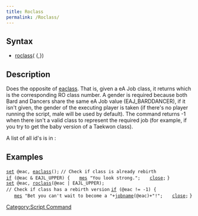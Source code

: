 ```yaml
---
title: Roclass
permalink: /Roclass/
---
```


Syntax
------

-   [roclass](/roclass "wikilink")(<job number> {,<gender>})

Description
-----------

Does the opposite of [eaclass](/eaclass "wikilink"). That is, given a eA Job class, it returns which is the corresponding RO class number. A gender is required because both Bard and Dancers share the same eA Job value (EAJ_BARDDANCER), if it isn't given, the gender of the executing player is taken (if there's no player running the script, male will be used by default). The command returns -1 when there isn't a valid class to represent the required job (for example, if you try to get the baby version of a Taekwon class).

A list of all id's is in :

Examples
--------

[`set`](/set "wikilink")` @eac, `[`eaclass`](/eaclass "wikilink")`();`
`// Check if class is already rebirth`
[`if`](/if "wikilink")` (@eac & EAJL_UPPER) {`
`   `[`mes`](/mes "wikilink")` "You look strong.";`
`   `[`close`](/close "wikilink")`;`
`}`
[`set`](/set "wikilink")` @eac, `[`roclass`](/roclass "wikilink")`(@eac | EAJL_UPPER);`
`// Check if class has a rebirth version`
[`if`](/if "wikilink")` (@eac != -1) {`
`   `[`mes`](/mes "wikilink")` "Bet you can't wait to become a "+`[`jobname`](/jobname "wikilink")`(@eac)+"!";`
`   `[`close`](/close "wikilink")`;`
`}`

[Category:Script Command](/Category:Script_Command "wikilink")